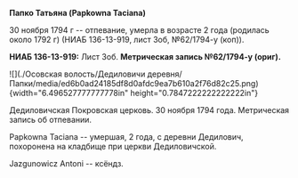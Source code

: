 **Папко Татьяна (Papkowna Taciana)**

30 ноября 1794 г -- отпевание, умерла в возрасте 2 года (родилась около
1792 г) (НИАБ 136-13-919, лист 3об, №62/1794-у (коп)).

**НИАБ 136-13-919:** Лист 3об. **Метрическая запись №62/1794-у (ориг).**

![](./Осовская волость/Дедиловичи деревня/Папки/media/ed6b0ad24185df8d0afdc9ea7b610a2f76d82c25.png){width="6.496527777777778in"
height="0.7847222222222222in"}

Дедиловичская Покровская церковь. 30 ноября 1794 года. Метрическая
запись об отпевании.

Papkowna Taciana -- умершая, 2 года, с деревни Дедилович, похоронена на
кладбище при церкви Дедиловичской.

Jazgunowicz Antoni -- ксёндз.

